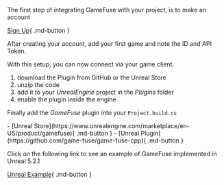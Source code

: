 The first step of integrating GameFuse with your project, is to make an account

[Sign Up](https://gamefuse.co/users/sign_up){ .md-button }

After creating your account, add your first game and note the ID and API Token.

With this setup, you can now connect via your game client.

1. download the Plugin from GitHub or the Unreal Store
2. unzip the code
3. add it to your *UnrealEngine* project in the *Plugins* folder
4. enable the plugin inside the engine

Finally add the *GameFuse* plugin into your `Project.build.cs`

<div class="grid cards" markdown>
- [Unreal Store](https://www.unrealengine.com/marketplace/en-US/product/gamefuse){ .md-button }
- [Unreal Plugin](https://github.com/game-fuse/game-fuse-cpp){ .md-button }
</div>

Click on the following link to see an example of GameFuse implemented in Unreal 5.2.1

[Unreal Example](https://github.com/game-fuse/game-fuse-unreal-example){ .md-button }

